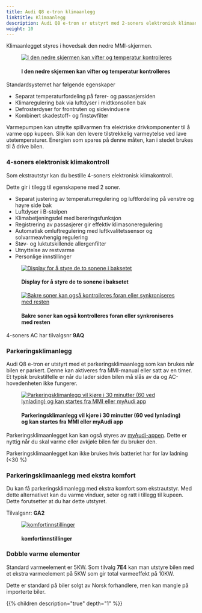 ```yaml
---
title: Audi Q8 e-tron klimaanlegg
linktitle: Klimaanlegg
description: Audi Q8 e-tron er utstyrt med 2-soners elektronisk klimaanlegg med varmepumpe som standard.
weight: 10
---
```

<!-- markdownlint-disable MD033 -->
Klimaanlegget styres i hovedsak den nedre MMI-skjermen.

<figure>
    <a href="https://media.electrichasgoneaudi.net/multimedia/models/e-tron/technology/climatecontrol/accontrol.jpg">
        <img src="https://media.electrichasgoneaudi.net/multimedia/models/e-tron/technology/climatecontrol/accontrols.jpg"
        alt="I den nedre skjermen kan vifter og temperatur kontrolleres" title="I den nedre skjermen kan vifter og temperatur kontrolleres">
    </a>
    <figcaption><h4>I den nedre skjermen kan vifter og temperatur kontrolleres</h4></figcaption>
</figure>

Standardsystemet har følgende egenskaper

- Separat temperaturfordeling på fører- og passasjersiden
- Klimaregulering bak via luftdyser i midtkonsollen bak
- Defrosterdyser for frontruten og sidevinduene
- Kombinert skadestoff- og finstøvfilter

Varmepumpen kan utnytte spillvarmen fra elektriske drivkomponenter til å varme opp kupeen. Slik kan den
levere tilstrekkelig varmeytelse ved lave utetemperaturer. Energien som spares på denne måten, kan i stedet brukes til å
drive bilen.

### 4-soners elektronisk klimakontroll

Som ekstrautstyr kan du bestille 4-soners elektronisk klimakontroll.

Dette gir i tilegg til egenskapene med 2 soner.

- Separat justering av temperaturregulering og luftfordeling på venstre og høyre side bak
- Luftdyser i B-stolpen
- Klimabetjeningsdel med berøringsfunksjon
- Registrering av passasjerer gir effektiv klimasoneregulering
- Automatisk omluftregulering med luftkvalitetssensor og solvarmeavhengig regulering
- Støv- og luktutskillende allergenfilter
- Utnyttelse av restvarme
- Personlige innstillinger

<figure>
    <a href="https://media.electrichasgoneaudi.net/multimedia/models/e-tron/technology/climatecontrol/4zone.jpg">
        <img src="https://media.electrichasgoneaudi.net/multimedia/models/e-tron/technology/climatecontrol/4zones.jpg"
        alt="Display for å styre de to sonene i baksetet" title="Display for å styre de to sonene i baksetet">
    </a>
    <figcaption><h4>Display for å styre de to sonene i baksetet</h4></figcaption>
</figure>

<figure>
    <a href="https://media.electrichasgoneaudi.net/multimedia/models/e-tron/technology/climatecontrol/firstscreenmenu.jpg">
        <img src="https://media.electrichasgoneaudi.net/multimedia/models/e-tron/technology/climatecontrol/firstscreenmenus.jpg"
        alt="Bakre soner kan også kontrolleres foran eller synkroniseres med resten" title="Bakre soner kan også kontrolleres foran eller synkroniseres med resten">
    </a>
    <figcaption><h4>Bakre soner kan også kontrolleres foran eller synkroniseres med resten</h4></figcaption>
</figure>

4-soners AC har tilvalgsnr **9AQ**

### Parkeringsklimanlegg

Audi Q8 e-tron er utstyrt med et parkeringsklimaanlegg som kan brukes når bilen er parkert. Denne kan aktiveres
fra MMI-manual eller satt av en timer. Et typisk brukstilfelle er når du lader siden bilen må slås av da og AC-hovedenheten ikke fungerer.

<figure>
    <a href="https://media.electrichasgoneaudi.net/multimedia/models/e-tron/technology/climatecontrol/preconditionnb.jpg">
        <img src="https://media.electrichasgoneaudi.net/multimedia/models/e-tron/technology/climatecontrol/preconditionnbs.jpg"
        alt="Parkeringsklimanlegg vil kjøre i 30 minutter (60 ved lynlading) og kan startes fra MMI eller myAudi app" title="Parkeringsklimanlegg vil kjøre i 30 minutter (60 ved lynlading) og kan startes fra MMI eller myAudi app">
    </a>
    <figcaption><h4>Parkeringsklimanlegg vil kjøre i 30 minutter (60 ved lynlading) og kan startes fra MMI eller myAudi app</h4></figcaption>
</figure>

Parkeringsklimaanlegget kan kan også styres av [myAudi-appen](../../technology/audiconnect/myaudi/). Dette er nyttig når du skal varme eller avkjøle bilen før du bruker den.

Parkeringsklimaanlegget kan ikke brukes hvis batteriet har for lav ladning (<30 %)

### Parkeringsklimaanlegg med ekstra komfort

Du kan få parkeringsklimanlegg med ekstra komfort som ekstrautstyr. Med dette alternativet kan du varme vinduer, seter og ratt i tillegg til kupeen.
Dette forutsetter at du har dette utstyret.

Tilvalgsnr: **GA2**

<figure>
    <a href="https://media.electrichasgoneaudi.net/multimedia/models/e-tron/technology/climatecontrol/conviencesettingsnb.jpg">
        <img src="https://media.electrichasgoneaudi.net/multimedia/models/e-tron/technology/climatecontrol/conviencesettingsnbs.jpg"
        alt="komfortinnstillinger" title="komfortinnstillinger">
    </a>
    <figcaption><h4>komfortinnstillinger</h4></figcaption>
</figure>

### Dobble varme elementer

Standard varmeelement er 5KW. Som tilvalg **7E4** kan man utstyre bilen med et ekstra varmeelement på 5KW som gir total varmeeffekt på 10KW.

Dette er standard på biler solgt av Norsk forhandlere, men kan mangle på importerte biler.

{{% children description="true" depth="1" %}}

